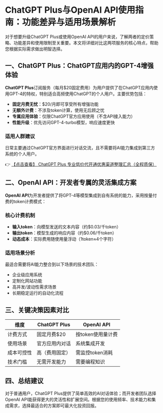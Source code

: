 # ChatGPT Plus与OpenAI API使用指南：功能差异与适用场景解析

对于想要升级ChatGPT Plus或使用OpenAI API的用户来说，了解两者的定价策略、功能差异和使用限制至关重要。本文将详细对比这两项服务的核心特点，帮助您根据实际需求做出明智选择。

## 一、ChatGPT Plus：ChatGPT应用内的GPT-4增强体验

**ChatGPT Plus**订阅服务（每月$20固定费用）为用户提供了在ChatGPT应用内使用GPT-4的特权，特别适合高频使用ChatGPT的个人用户。主要优势包括：

- **固定月费无忧**：$20/月即可享受所有增强功能
- **无额外计费**：不涉及token计算，使用无后顾之忧
- **专属应用体验**：仅限ChatGPT官方应用使用（不含API接入能力）
- **性能升级**：优先访问GPT-4-turbo模型，响应速度更快

### 适用人群建议
日常主要通过ChatGPT官方界面进行对话交流，且不需要将AI能力集成到第三方系统的个人用户。

👉 [【点击查看】 ChatGPT Plus 专业低价代开通优惠渠道整理汇总（全程质保）](https://bit.ly/DaiKai)

## 二、OpenAI API：开发者专属的灵活集成方案

**OpenAI API**为开发者提供了将GPT-4等模型集成到自有系统的能力，采用按量付费的token计费模式：

### 核心计费机制
- **输入token**：向模型发送的文本内容（约$0.03/千token）
- **输出token**：模型生成的响应内容（约$0.06/千token）
- **动态成本**：实际费用随使用量浮动（1token≈4个字符）

### 适用场景分析
最适合需要将AI能力整合到以下场景的技术团队：
- 企业级应用系统
- 定制化网站功能
- 高并发/波动性需求场景
- 长期稳定运行的自动化流程

## 三、关键决策因素对比

| 维度        | ChatGPT Plus       | OpenAI API         |
|------------|-------------------|-------------------|
| 计费方式    | 固定月费$20       | 按token使用量计费 |
| 使用场景    | 官方应用内对话     | 系统集成开发       |
| 成本可控性  | 高（费用固定）     | 需监控token消耗   |
| 技术门槛    | 无需开发能力       | 需要编程知识      |

## 四、总结建议

对于普通用户，ChatGPT Plus提供了简单高效的AI对话体验；而开发者团队选择OpenAI API能获得更大的灵活性和扩展空间。根据您的使用频率、技术能力和集成需求，选择最适合的方案即可最大化投资回报。